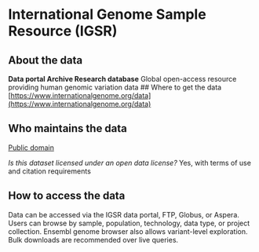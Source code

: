 # International Genome Sample Resource (IGSR) 

## About the data 
**Data portal Archive Research database** Global open-access resource providing human genomic variation data ## Where to get the data [https://www.internationalgenome.org/data](https://www.internationalgenome.org/data) 

## Who maintains the data 
[Public domain](https://www.internationalgenome.org/data) 

*Is this dataset licensed under an open data license?* Yes, with terms of use and citation requirements 

## How to access the data 
Data can be accessed via the IGSR data portal, FTP, Globus, or Aspera. Users can browse by sample, population, technology, data type, or project collection. Ensembl genome browser also allows variant-level exploration. Bulk downloads are recommended over live queries.